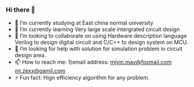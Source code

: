 ### Hi there 👋
- 🔭 I’m currently studying at East china normal university 
- 🌱 I’m currently learning  Very large scale intergrated circuit design
- 👯 I’m looking to collaborate on using Hardware description language Verilog to design digital circuit and C/C++ to design system on MCU. 
- 🤔 I’m looking for help with solution for simulation problem in circuit design area.
- 📫 How to reach me: 1)email address: mjyin.mav@foxmail.com
                                        mj.zexx@gamil.com
- ⚡ Fun fact: Hign efficiency algorithm for any problem.
